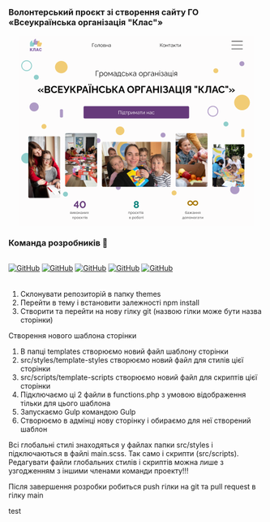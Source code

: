 ### Волонтерський проєкт зі створення сайту ГО «Всеукраїнська організація "Клас"»

<div style="display: flex; justify-content: center;">
<img src="./src/images/screenshot_site.png" alt="скріншот сайту">
</div>

### Команда розробників 🚀

<div style="display: flex; margin-bottom: 20px">

<a  href="https://github.com/OlgaSmile">![GitHub](https://img.shields.io/badge/-Olha_Smilichenko-05122A?style=flat&logo=github)</a> <a  href="https://github.com/TanyaFedorenko">![GitHub](https://img.shields.io/badge/-Tetiana_Fedorenko-05122A?style=flat&logo=github)</a> <a  href="https://github.com/Yevhenii2022">![GitHub](https://img.shields.io/badge/-Yevhenii_Lytvynenko-05122A?style=flat&logo=github)</a> <a  href="https://github.com/litvinenkoiryna">![GitHub](https://img.shields.io/badge/-Iryna_Lytvynenko-05122A?style=flat&logo=github)</a> <a  href="https://github.com/dianaforost">![GitHub](https://img.shields.io/badge/-Diana_Forostiana-05122A?style=flat&logo=github)</a>

</div>

1. Склонувати репозиторій в папку themes
2. Перейти в тему і встановити залежності npm install
3. Створити та перейти на нову гілку git (назвою гілки може бути назва сторінки)

Створення нового шаблона сторінки

1. В папці templates створюємо новий файл шаблону сторінки
2. src/styles/template-styles створюємо новий файл для стилів цієї сторінки
3. src/scripts/template-scripts створюємо новий файл для скриптів цієї сторінки
4. Підключаємо ці 2 файли в functions.php з умовою відображення тільки для цього шаблона
5. Запускаємо Gulp командою Gulp
6. Створюємо в адмінці нову сторінку і обираємо для неї створений шаблон

Всі глобальні стилі знаходяться у файлах папки src/styles і підключаються в файлі main.scss. Так само і скрипти (src/scripts). Редагувати файли глобальних стилів і скриптів можна лише з узгодженням з іншими членами команди проекту!!!

Після завершення розробки робиться push гілки на git та pull request в гілку main

test
